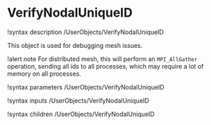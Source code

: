 # VerifyNodalUniqueID

!syntax description /UserObjects/VerifyNodalUniqueID

This object is used for debugging mesh issues.

!alert note
For distributed mesh, this will perform an `MPI_AllGather` operation, sending all ids to all processes, which may require a lot of memory on all processes.

!syntax parameters /UserObjects/VerifyNodalUniqueID

!syntax inputs /UserObjects/VerifyNodalUniqueID

!syntax children /UserObjects/VerifyNodalUniqueID
